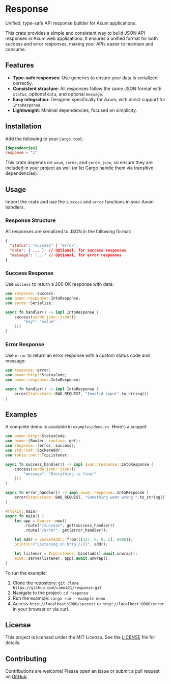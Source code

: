 # Response

Unified, type-safe API response builder for Axum applications.

This crate provides a simple and consistent way to build JSON API responses in Axum web applications. It ensures a unified format for both success and error responses, making your APIs easier to maintain and consume.

## Features

- **Type-safe responses**: Use generics to ensure your data is serialized correctly.
- **Consistent structure**: All responses follow the same JSON format with `status`, optional `data`, and optional `message`.
- **Easy integration**: Designed specifically for Axum, with direct support for `IntoResponse`.
- **Lightweight**: Minimal dependencies, focused on simplicity.

## Installation

Add the following to your `Cargo.toml`:

```toml
[dependencies]
response = "1"
```

This crate depends on `axum`, `serde`, and `serde_json`, so ensure they are included in your project as well (or let Cargo handle them via transitive dependencies).

## Usage

Import the crate and use the `success` and `error` functions in your Axum handlers.

### Response Structure

All responses are serialized to JSON in the following format:

```json
{
  "status": "success" | "error",
  "data": { ... }  // Optional, for success responses
  "message": "..." // Optional, for error responses
}
```

### Success Response

Use `success` to return a 200 OK response with data:

```rust
use response::success;
use axum::response::IntoResponse;
use serde::Serialize;

async fn handler() -> impl IntoResponse {
    success(serde_json::json!({
        "key": "value"
    }))
}
```

### Error Response

Use `error` to return an error response with a custom status code and message:

```rust
use response::error;
use axum::http::StatusCode;
use axum::response::IntoResponse;

async fn handler() -> impl IntoResponse {
    error(StatusCode::BAD_REQUEST, "Invalid input".to_string())
}
```

## Examples

A complete demo is available in `examples/demo.rs`. Here's a snippet:

```rust
use axum::http::StatusCode;
use axum::{Router, routing::get};
use response::{error, success};
use std::net::SocketAddr;
use tokio::net::TcpListener;

async fn success_handler() -> impl axum::response::IntoResponse {
    success(serde_json::json!({
        "message": "Everything is fine!"
    }))
}

async fn error_handler() -> impl axum::response::IntoResponse {
    error(StatusCode::BAD_REQUEST, "Something went wrong.".to_string())
}

#[tokio::main]
async fn main() {
    let app = Router::new()
        .route("/success", get(success_handler))
        .route("/error", get(error_handler));

    let addr = SocketAddr::from(([127, 0, 0, 1], 8080));
    println!("Listening on http://{}", addr);

    let listener = TcpListener::bind(addr).await.unwrap();
    axum::serve(listener, app).await.unwrap();
}
```

To run the example:

1. Clone the repository: `git clone https://github.com/canmi21/response.git`
2. Navigate to the project: `cd response`
3. Run the example: `cargo run --example demo`
4. Access `http://localhost:8080/success` or `http://localhost:8080/error` in your browser or via curl.

## License

This project is licensed under the MIT License. See the [LICENSE](LICENSE) file for details.

## Contributing

Contributions are welcome! Please open an issue or submit a pull request on [GitHub](https://github.com/canmi21/response).